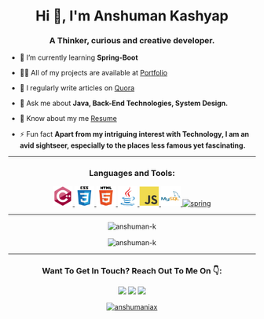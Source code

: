 <h1 align="center">Hi 👋, I'm Anshuman Kashyap</h1>
<h3 align="center">A Thinker, curious and creative developer.</h3>

- 🌱 I’m currently learning **Spring-Boot**

- 👨‍💻 All of my projects are available at [Portfolio](https://anshuman-kashyap.netlify.app/)

- 📝 I regularly write articles on [Quora](https://www.quora.com/profile/Anshuman-Kashyap-3)

- 💬 Ask me about **Java, Back-End Technologies, System Design.**

- 📄 Know about my me [Resume](https://drive.google.com/file/d/1irHaw9tHTB0sVpf_pgK6mShmdP7u1hIY/view?usp=sharing)

- ⚡ Fun fact **Apart from my intriguing interest with Technology, I am an avid sightseer, especially to the places less famous yet fascinating.**

---

<h3 align="center">Languages and Tools:</h3>
<p align="center"> 
  <a href="https://www.w3schools.com/cpp/" target="_blank" rel="noreferrer">
  <img src="https://raw.githubusercontent.com/devicons/devicon/master/icons/cplusplus/cplusplus-original.svg" alt="cplusplus" width="40" height="40"/>
  </a> 
  <a href="https://www.w3schools.com/css/" target="_blank" rel="noreferrer"> 
    <img src="https://raw.githubusercontent.com/devicons/devicon/master/icons/css3/css3-original-wordmark.svg" alt="css3" width="40" height="40"/> 
  </a> 
  <a href="https://www.w3.org/html/" target="_blank" rel="noreferrer"> 
    <img src="https://raw.githubusercontent.com/devicons/devicon/master/icons/html5/html5-original-wordmark.svg" alt="html5" width="40" height="40"/> 
  </a> 
  <a href="https://www.java.com" target="_blank" rel="noreferrer"> 
    <img src="https://raw.githubusercontent.com/devicons/devicon/master/icons/java/java-original.svg" alt="java" width="40" height="40"/> 
  </a> 
  <a href="https://developer.mozilla.org/en-US/docs/Web/JavaScript" target="_blank" rel="noreferrer"> 
    <img src="https://raw.githubusercontent.com/devicons/devicon/master/icons/javascript/javascript-original.svg" alt="javascript" width="40" height="40"/> 
  </a> 
  <a href="https://www.mysql.com/" target="_blank" rel="noreferrer"> 
    <img src="https://raw.githubusercontent.com/devicons/devicon/master/icons/mysql/mysql-original-wordmark.svg" alt="mysql" width="40" height="40"/> 
  </a> 
  <a href="https://spring.io/" target="_blank" rel="noreferrer"> 
    <img src="https://www.vectorlogo.zone/logos/springio/springio-icon.svg" alt="spring" width="40" height="40"/> 
  </a> 
</p>

---

<p align="center">
  <img align="center" src="https://github-readme-stats.vercel.app/api/top-langs?username=anshuman-k&show_icons=true&locale=en&layout=compact" alt="anshuman-k" />
</p>


<p align="center">
  <img align="center" src="https://github-readme-streak-stats.herokuapp.com/?user=anshuman-k&" alt="anshuman-k" />
</p>

---

<h3 align="center">Want To Get In Touch? Reach Out To Me On 👇:</h3>
  
  <p align="center">
    <a href="mailto:mr.anshumankashyap@gmail.com"><img src="https://img.shields.io/badge/-GMAIL-D14836?style=for-the-badge&logo=gmail&logoColor=white"></a> 
    <a href="https://www.linkedin.com/in/4nshumankashyap/"><img src="https://img.shields.io/badge/-LINKEDIN-0077B5?style=for-the-badge&logo=linkedin&logoColor=white"></a>
    <a href="https://twitter.com/Anshumaniax"><img src="https://img.shields.io/badge/-Twitter-1DA1F2?style=for-the-badge&logo=Twitter&logoColor=white"></a>
  
</p>

<p align="center">
  <a href="https://twitter.com/anshumaniax" target="blank">
    <img src="https://img.shields.io/twitter/follow/anshumaniax?logo=twitter&style=for-the-badge" alt="anshumaniax" />
  </a>
</p>

